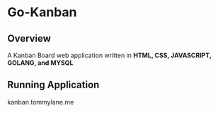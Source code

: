 # Go-Kanban
## Overview
A Kanban Board web application written in **HTML, CSS, JAVASCRIPT, GOLANG, and MYSQL**

## Running Application
kanban.tommylane.me


